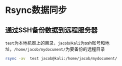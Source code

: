 # Rsync数据同步


## 通过SSH备份数据到远程服务器

`test`为本地机器上的目录，`jacob@kali`为ssh账号和地址，`/home/jacob/mydocument/`为要备份的远程目录
```bash
rsync -av  test jacob@kali:/home/jacob/mydocument/
```

